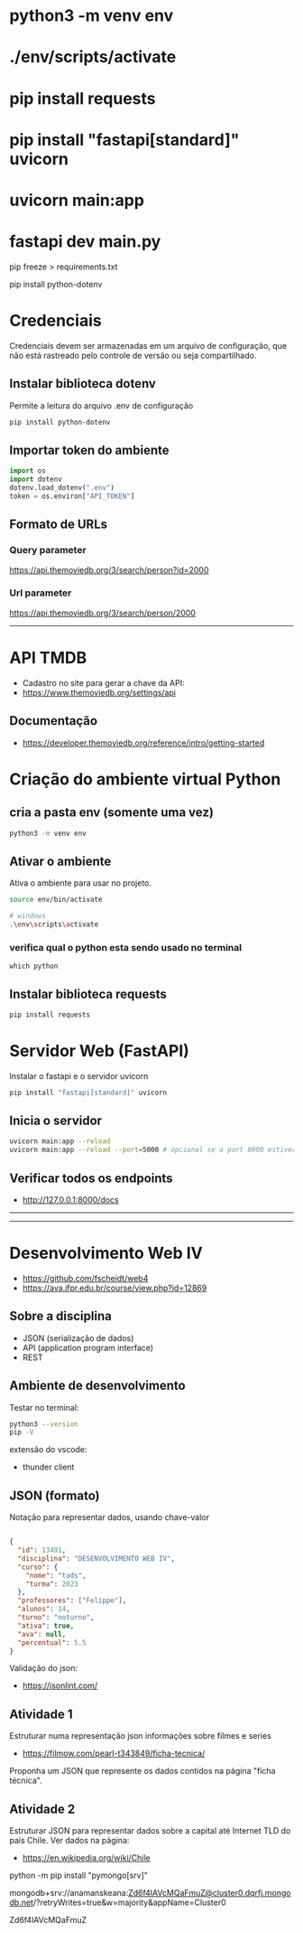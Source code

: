 # python3 -m venv env

# ./env/scripts/activate

# pip install requests

# pip install "fastapi[standard]" uvicorn

# uvicorn main:app  

# fastapi dev main.py

pip freeze > requirements.txt

pip install python-dotenv

# Credenciais
Credenciais devem ser armazenadas em um arquivo de configuração,
que não está rastreado pelo controle de versão ou seja compartilhado.

## Instalar biblioteca dotenv
Permite a leitura do arquivo .env de configuração

```bash
pip install python-dotenv
```

## Importar token do ambiente 

```python
import os
import dotenv
dotenv.load_dotenv(".env")
token = os.environ["API_TOKEN"]
```

## Formato de URLs

### Query parameter
https://api.themoviedb.org/3/search/person?id=2000

### Url parameter 
https://api.themoviedb.org/3/search/person/2000

----

# API TMDB
- Cadastro no site para gerar a chave da API:
- https://www.themoviedb.org/settings/api

## Documentação
- https://developer.themoviedb.org/reference/intro/getting-started

# Criação do ambiente virtual Python
## cria a pasta env (somente uma vez)
```bash
python3 -m venv env
```

## Ativar o ambiente
Ativa o ambiente para usar no projeto.

```bash
source env/bin/activate

# windows
.\env\scripts\activate
```

### verifica qual o python esta sendo usado no terminal
```
which python
```

## Instalar biblioteca requests
```bash
pip install requests
```

# Servidor Web (FastAPI)

Instalar o fastapi e o servidor uvicorn

```bash
pip install "fastapi[standard]" uvicorn
```

## Inicia o servidor 
```bash
uvicorn main:app --reload
uvicorn main:app --reload --port=5000 # opcional se a port 8000 estiver em uso
```

## Verificar todos os endpoints
- http://127.0.0.1:8000/docs


---
---


# Desenvolvimento Web IV
- https://github.com/fscheidt/web4
- https://ava.ifpr.edu.br/course/view.php?id=12869


## Sobre a disciplina
- JSON (serialização de dados)
- API (application program interface)
- REST 

## Ambiente de desenvolvimento

Testar no terminal:

```bash
python3 --version
pip -V
```

extensão do vscode:
- thunder client



## JSON (formato)

Notação para representar dados, usando chave-valor

```json

{
  "id": 13491,
  "disciplina": "DESENVOLVIMENTO WEB IV",
  "curso": {
    "nome": "tads",
    "turma": 2023
  },
  "professores": ["Felippe"],
  "alunos": 14,
  "turno": "noturno",
  "ativa": true,
  "ava": null,
  "percentual": 5.5
}

```

Validação do json: 
- https://jsonlint.com/


## Atividade 1

Estruturar numa representação json informações sobre filmes e series

- https://filmow.com/pearl-t343849/ficha-tecnica/

Proponha um JSON que represente os dados contidos na página "ficha técnica".


## Atividade 2

Estruturar JSON para representar dados sobre a capital até Internet TLD do país Chile. Ver dados na página:
- https://en.wikipedia.org/wiki/Chile

python -m pip install "pymongo[srv]"

mongodb+srv://anamanskeana:Zd6f4lAVcMQaFmuZ@cluster0.dqrfj.mongodb.net/?retryWrites=true&w=majority&appName=Cluster0

Zd6f4lAVcMQaFmuZ



